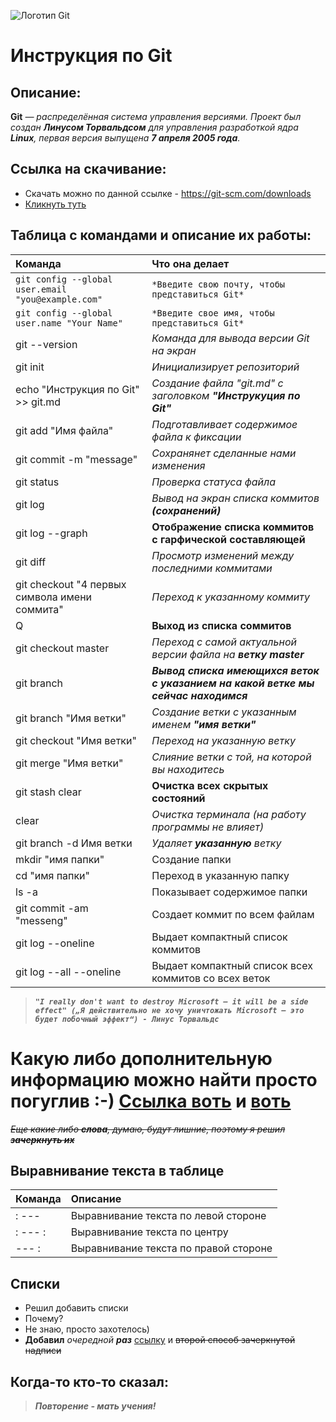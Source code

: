 ![Логотип Git](Git_images.jpeg)
# Инструкция по Git


## Описание:
**Git** _— распределённая система управления версиями. Проект был создан __Линусом Торвальдсом__ для управления разработкой ядра __Linux__, первая версия выпущена __7 апреля 2005 года__._


## Ссылка на скачивание:
* Скачать можно по данной ссылке - https://git-scm.com/downloads
* [Кликнуть туть](https://git-scm.com/downloads)


## Таблица с командами и описание их работы:
|Команда |Что она делает |
:-| :-
|`git config --global user.email "you@example.com"` |`*Введите свою почту, чтобы представиться Git*`|
|`git config --global user.name "Your Name" `|`*Введите свое имя, чтобы представиться Git* `|
|git --version |*Команда для вывода версии Git на экран*|
|git init |_Инициализирует репозиторий_|
|echo "Инструкция по Git" >> git.md | _Создание файла "git.md" с заголовком **"Инструкуция по Git"**_|
|git add "Имя файла" |*Подготавливает содержимое файла к фиксации*|
|git commit -m "message" |_Сохранянет сделанные нами изменения_|
|git status |*Проверка статуса файла* |
|git log |_Вывод на экран списка коммитов **(сохранений)**_ |
|git log --graph |**Отображение списка коммитов с гарфической составляющей**|
|git diff |_Просмотр изменений между последними коммитами_ |
|git checkout "4 первых символа имени соммита" |*Переход к указанному коммиту* |
|Q |**Выход из списка соммитов** |
|git checkout master |_Переход с самой актуальной версии файла на **ветку master**_|
|git branch |***Вывод списка имеющихся веток с указанием на какой ветке мы сейчас находимся*** |
|git branch "Имя ветки" |*Создание ветки с указанным именем __"имя ветки"__* |
|git checkout "Имя ветки" |*Переход на указанную ветку* |
|git merge "Имя ветки" |_Слияние ветки с той, на которой вы находитесь_ |
|git stash clear |__Очистка всех скрытых состояний__ |
|clear |_Очистка терминала (на работу программы не влияет)_ |
|git branch -d Имя ветки |_Удаляет **указанную** ветку_ |
|mkdir "имя папки" | Создание папки |
|cd "имя папки" | Переход в указанную папку |
|ls -a | Показывает содержимое папки |
|git commit -am "messeng" | Создает коммит по всем файлам |
|git log --oneline | Выдает компактный список коммитов |
|git log --all --oneline | Выдает компактный список всех коммитов со всех веток|


> **_`"I really don't want to destroy Microsoft — it will be a side effect" („Я действительно не хочу уничтожать Microsoft — это будет побочный эффект“) - Линус Торвальдс`_**


# Какую либо дополнительную информацию можно найти просто погуглив :-) [Ссылка воть](https://yandex.ru/) и [воть](https://www.google.ru/)

_~~Еще какие либо **слова**, думаю, будут лишние, поэтому я решил **зачеркнуть их**~~_


## Выравнивание текста в таблице

|Команда |Описание |
|:--|:--| 
|: ---| Выравнивание текста по левой стороне |
|: --- :| Выравнивание текста по центру |
|--- :| Выравнивание текста по правой стороне |


## Списки
- Решил добавить списки
- Почему?
- Не знаю, просто захотелось) 
- **Добавил** _очередной_ _**раз**_ [ссылку](https://gb.ru/users/7803809) и <del>второй способ зачеркнутой надписи</del> 


## Когда-то кто-то сказал:

> _**Повторение - мать учения!**_
